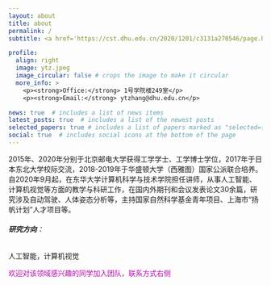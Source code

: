 ```yaml
---
layout: about
title: about
permalink: /
subtitle: <a href='https://cst.dhu.edu.cn/2020/1201/c3131a270546/page.htm'>Web</a>

profile:
  align: right
  image: ytz.jpeg
  image_circular: false # crops the image to make it circular
  more_info: >
    <p><strong>Office:</strong> 1号学院楼249室</p>
    <p><strong>Email:</strong> ytzhang@dhu.edu.cn</p>

news: true  # includes a list of news items
latest_posts: true  # includes a list of the newest posts
selected_papers: true # includes a list of papers marked as "selected={true}"
social: true  # includes social icons at the bottom of the page
---
```


2015年、2020年分别于北京邮电大学获得工学学士、工学博士学位，2017年于日本东北大学校际交流，2018-2019年于华盛顿大学（西雅图）国家公派联合培养。自2020年9月起，在东华大学计算机科学与技术学院担任讲师，从事人工智能、计算机视觉等方面的教学与科研工作，在国内外期刊和会议发表论文30余篇，研究涉及自动驾驶、人体姿态分析等，主持国家自然科学基金青年项目、上海市“扬帆计划”人才项目等。

###### **研究方向**：

人工智能，计算机视觉

<div style="color:rgb(181, 9, 172)">欢迎对该领域感兴趣的同学加入团队，联系方式右侧</div>

<!-- Write your biography here. Tell the world about yourself. Link to your favorite [subreddit](http://reddit.com). You can put a picture in, too. The code is already in, just name your picture `prof_pic.jpg` and put it in the `img/` folder.

Put your address / P.O. box / other info right below your picture. You can also disable any of these elements by editing `profile` property of the YAML header of your `_pages/about.md`. Edit `_bibliography/papers.bib` and Jekyll will render your [publications page](/al-folio/publications/) automatically.

Link to your social media connections, too. This theme is set up to use [Font Awesome icons](http://fortawesome.github.io/Font-Awesome/) and [Academicons](https://jpswalsh.github.io/academicons/), like the ones below. Add your Facebook, Twitter, LinkedIn, Google Scholar, or just disable all of them. -->